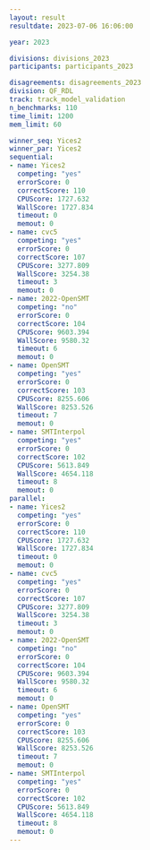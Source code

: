 ```yaml
---
layout: result
resultdate: 2023-07-06 16:06:00

year: 2023

divisions: divisions_2023
participants: participants_2023

disagreements: disagreements_2023
division: QF_RDL
track: track_model_validation
n_benchmarks: 110
time_limit: 1200
mem_limit: 60

winner_seq: Yices2
winner_par: Yices2
sequential:
- name: Yices2
  competing: "yes"
  errorScore: 0
  correctScore: 110
  CPUScore: 1727.632
  WallScore: 1727.834
  timeout: 0
  memout: 0
- name: cvc5
  competing: "yes"
  errorScore: 0
  correctScore: 107
  CPUScore: 3277.809
  WallScore: 3254.38
  timeout: 3
  memout: 0
- name: 2022-OpenSMT
  competing: "no"
  errorScore: 0
  correctScore: 104
  CPUScore: 9603.394
  WallScore: 9580.32
  timeout: 6
  memout: 0
- name: OpenSMT
  competing: "yes"
  errorScore: 0
  correctScore: 103
  CPUScore: 8255.606
  WallScore: 8253.526
  timeout: 7
  memout: 0
- name: SMTInterpol
  competing: "yes"
  errorScore: 0
  correctScore: 102
  CPUScore: 5613.849
  WallScore: 4654.118
  timeout: 8
  memout: 0
parallel:
- name: Yices2
  competing: "yes"
  errorScore: 0
  correctScore: 110
  CPUScore: 1727.632
  WallScore: 1727.834
  timeout: 0
  memout: 0
- name: cvc5
  competing: "yes"
  errorScore: 0
  correctScore: 107
  CPUScore: 3277.809
  WallScore: 3254.38
  timeout: 3
  memout: 0
- name: 2022-OpenSMT
  competing: "no"
  errorScore: 0
  correctScore: 104
  CPUScore: 9603.394
  WallScore: 9580.32
  timeout: 6
  memout: 0
- name: OpenSMT
  competing: "yes"
  errorScore: 0
  correctScore: 103
  CPUScore: 8255.606
  WallScore: 8253.526
  timeout: 7
  memout: 0
- name: SMTInterpol
  competing: "yes"
  errorScore: 0
  correctScore: 102
  CPUScore: 5613.849
  WallScore: 4654.118
  timeout: 8
  memout: 0
---
```

